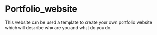 # Portfolio_website
This website can be used a template to create your own portfolio website which will describe who are you and what do you do. 
